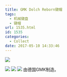 ```yaml
---
title: GMK Dolch Reborn键帽
tags:
  - 机械键盘
  - 键帽
url: 1535.html
id: 1535
categories:
  - Collect
date: 2017-05-10 14:33:46
---
```


![](http://ovnmm42yn.bkt.clouddn.com/photo/dr/_DSF1902.jpg)

<!-- more -->

![](http://ovnmm42yn.bkt.clouddn.com/photo/dr/_DSF1902.jpg)
![](http://ovnmm42yn.bkt.clouddn.com/photo/dr/_DSF1906.jpg)
![](http://ovnmm42yn.bkt.clouddn.com/photo/dr/_DSF1911.jpg) 
由德国GMK制造。